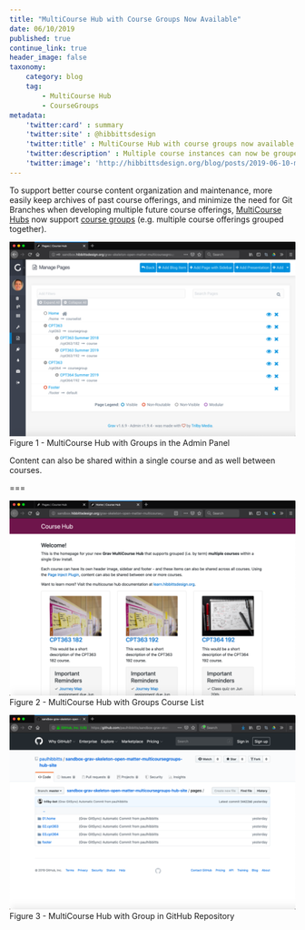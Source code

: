 ```yaml
---
title: "MultiCourse Hub with Course Groups Now Available"
date: 06/10/2019
published: true
continue_link: true
header_image: false
taxonomy:
    category: blog
    tag:
        - MultiCourse Hub
        - CourseGroups
metadata:
    'twitter:card' : summary
    'twitter:site' : @hibbittsdesign
    'twitter:title' : MultiCourse Hub with course groups now available
    'twitter:description' : Multiple course instances can now be grouped (e.g. by terms) in MultiCourse Hub.
    'twitter:image': 'http://hibbittsdesign.org/blog/posts/2019-06-10-multicourse-hub-course-groups-now-available/multicoursegroups-admin.png'
---
```


To support better course content organization and maintenance, more easily keep archives of past course offerings, and minimize the need for Git Branches when developing multiple future course offerings, [MultiCourse Hubs](https://demo.hibbittsdesign.org/grav-skeleton-open-matter-multi-course-hub-site/) now support [course groups](https://demo.hibbittsdesign.org/grav-skeleton-open-matter-multicoursegroups-hub-site/) (e.g. multiple course offerings grouped together).

![MultiCourse Hub with Groups in the Admin Panel](multicoursegroups-admin.png)  
Figure 1 - MultiCourse Hub with Groups in the Admin Panel

Content can also be shared within a single course and as well between courses.

===

![MultiCourse Hub with Groups Course List](multicoursegroups-courselist.png)  
Figure 2 - MultiCourse Hub with Groups Course List

![MultiCourse Hub with Group in GitHub Repository](multicoursegroups-github.png)  
Figure 3 - MultiCourse Hub with Group in GitHub Repository
